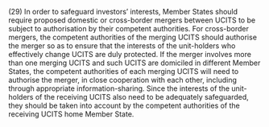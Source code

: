 (29) In order to safeguard investors’ interests, Member States should require proposed domestic or cross-border mergers between UCITS to be subject to authorisation by their competent authorities. For cross-border mergers, the competent authorities of the merging UCITS should authorise the merger so as to ensure that the interests of the unit-holders who effectively change UCITS are duly protected. If the merger involves more than one merging UCITS and such UCITS are domiciled in different Member States, the competent authorities of each merging UCITS will need to authorise the merger, in close cooperation with each other, including through appropriate information-sharing. Since the interests of the unit-holders of the receiving UCITS also need to be adequately safeguarded, they should be taken into account by the competent authorities of the receiving UCITS home Member State.